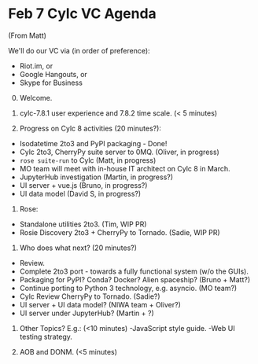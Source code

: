 # Feb 7 Cylc VC Agenda

(From Matt)

We'll do our VC via (in order of preference):
- Riot.im, or
- Google Hangouts, or
- Skype for Business

0. Welcome.

1. cylc-7.8.1 user experience and 7.8.2 time scale. (< 5 minutes)

1. Progress on Cylc 8 activities (20 minutes?):
  - Isodatetime 2to3 and PyPI packaging - Done!
  - Cylc 2to3, CherryPy suite server to 0MQ. (Oliver, in progress)
  - `rose suite-run` to Cylc (Matt, in progress)
  - MO team will meet with in-house IT architect on Cylc 8 in March.
  - JupyterHub investigation (Martin, in progress?)
  - UI server + vue.js (Bruno, in progress?)
  - UI data model (David S, in progress?)

1. Rose:
  - Standalone utilities 2to3. (Tim, WIP PR)
  - Rosie Discovery 2to3 + CherryPy to Tornado. (Sadie, WIP PR)

1. Who does what next? (20 minutes?)
  - Review.
  - Complete 2to3 port - towards a fully functional system (w/o the GUIs).
  - Packaging for PyPI? Conda? Docker? Alien spaceship? (Bruno + Matt?)
  - Continue porting to Python 3 technology, e.g. asyncio. (MO team?)
  - Cylc Review CherryPy to Tornado. (Sadie?)
  - UI server + UI data model? (NIWA team + Oliver?)
  - UI server under JupyterHub? (Martin + ?)

1. Other Topics? E.g.: (<10 minutes)
  -JavaScript style guide.
  -Web UI testing strategy.

1. AOB and DONM. (<5 minutes)
